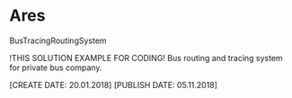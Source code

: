 # Ares
BusTracingRoutingSystem

!THIS SOLUTION EXAMPLE FOR CODING!
Bus routing and tracing system for private bus company.

[CREATE DATE: 20.01.2018]
[PUBLISH DATE: 05.11.2018]
